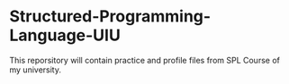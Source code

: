 # Structured-Programming-Language-UIU
This reporsitory will contain practice and profile files from SPL Course of my university.
